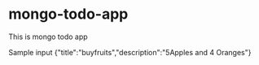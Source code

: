 # mongo-todo-app
This is mongo todo app

Sample input
{"title":"buyfruits","description":"5Apples and 4 Oranges"}
